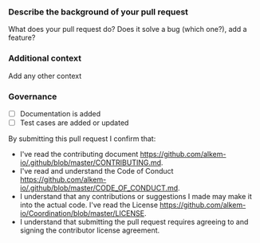### Describe the background of your pull request

What does your pull request do? Does it solve a bug (which one?), add a feature?

### Additional context

Add any other context

### Governance 

- [ ] Documentation is added
- [ ] Test cases are added or updated

By submitting this pull request I confirm that:
- I've read the contributing document https://github.com/alkem-io/.github/blob/master/CONTRIBUTING.md.
- I've read and understand the Code of Conduct https://github.com/alkem-io/.github/blob/master/CODE_OF_CONDUCT.md.
- I understand that any contributions or suggestions I made may make it into the actual code. I've read the License 
     https://github.com/alkem-io/Coordination/blob/master/LICENSE.
- I understand that submitting the pull request requires agreeing to and signing the contributor license agreement.
 
